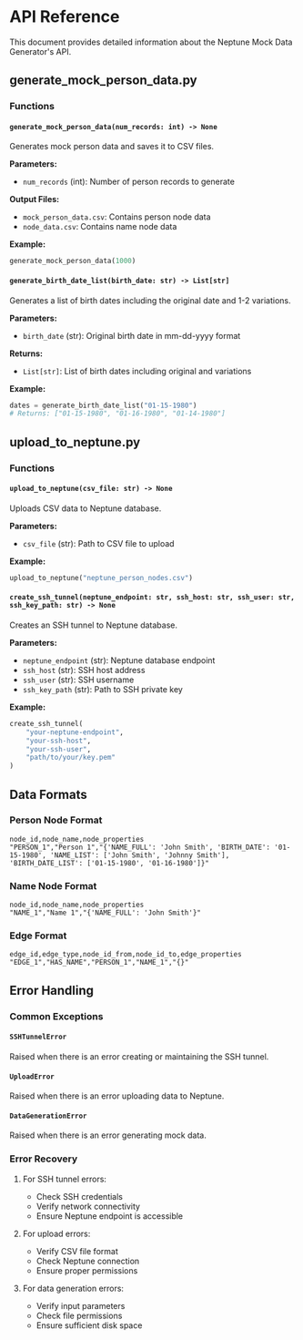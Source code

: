 # API Reference

This document provides detailed information about the Neptune Mock Data Generator's API.

## generate_mock_person_data.py

### Functions

#### `generate_mock_person_data(num_records: int) -> None`
Generates mock person data and saves it to CSV files.

**Parameters:**
- `num_records` (int): Number of person records to generate

**Output Files:**
- `mock_person_data.csv`: Contains person node data
- `node_data.csv`: Contains name node data

**Example:**
```python
generate_mock_person_data(1000)
```

#### `generate_birth_date_list(birth_date: str) -> List[str]`
Generates a list of birth dates including the original date and 1-2 variations.

**Parameters:**
- `birth_date` (str): Original birth date in mm-dd-yyyy format

**Returns:**
- `List[str]`: List of birth dates including original and variations

**Example:**
```python
dates = generate_birth_date_list("01-15-1980")
# Returns: ["01-15-1980", "01-16-1980", "01-14-1980"]
```

## upload_to_neptune.py

### Functions

#### `upload_to_neptune(csv_file: str) -> None`
Uploads CSV data to Neptune database.

**Parameters:**
- `csv_file` (str): Path to CSV file to upload

**Example:**
```python
upload_to_neptune("neptune_person_nodes.csv")
```

#### `create_ssh_tunnel(neptune_endpoint: str, ssh_host: str, ssh_user: str, ssh_key_path: str) -> None`
Creates an SSH tunnel to Neptune database.

**Parameters:**
- `neptune_endpoint` (str): Neptune database endpoint
- `ssh_host` (str): SSH host address
- `ssh_user` (str): SSH username
- `ssh_key_path` (str): Path to SSH private key

**Example:**
```python
create_ssh_tunnel(
    "your-neptune-endpoint",
    "your-ssh-host",
    "your-ssh-user",
    "path/to/your/key.pem"
)
```

## Data Formats

### Person Node Format
```csv
node_id,node_name,node_properties
"PERSON_1","Person 1","{'NAME_FULL': 'John Smith', 'BIRTH_DATE': '01-15-1980', 'NAME_LIST': ['John Smith', 'Johnny Smith'], 'BIRTH_DATE_LIST': ['01-15-1980', '01-16-1980']}"
```

### Name Node Format
```csv
node_id,node_name,node_properties
"NAME_1","Name 1","{'NAME_FULL': 'John Smith'}"
```

### Edge Format
```csv
edge_id,edge_type,node_id_from,node_id_to,edge_properties
"EDGE_1","HAS_NAME","PERSON_1","NAME_1","{}"
```

## Error Handling

### Common Exceptions

#### `SSHTunnelError`
Raised when there is an error creating or maintaining the SSH tunnel.

#### `UploadError`
Raised when there is an error uploading data to Neptune.

#### `DataGenerationError`
Raised when there is an error generating mock data.

### Error Recovery

1. For SSH tunnel errors:
   - Check SSH credentials
   - Verify network connectivity
   - Ensure Neptune endpoint is accessible

2. For upload errors:
   - Verify CSV file format
   - Check Neptune connection
   - Ensure proper permissions

3. For data generation errors:
   - Verify input parameters
   - Check file permissions
   - Ensure sufficient disk space 